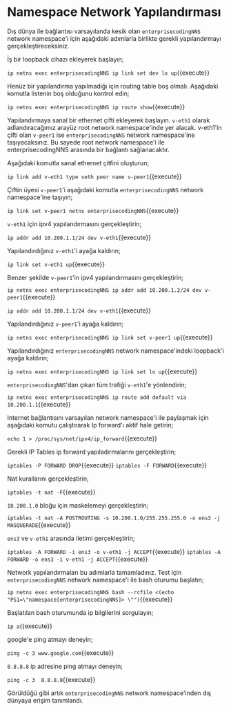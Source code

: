 # Namespace Network Yapılandırması

Dış dünya ile bağlantısı varsayılanda kesik olan `enterprisecodingNNS` network namespace'i için aşağıdaki adımlarla birlikte gerekli yapılandırmayı gerçekleştireceksiniz.

İş bir loopback cihazı ekleyerek başlayın;

`ip netns exec enterprisecodingNNS ip link set dev lo up`{{execute}}

Henüz bir yapılandırma yapılmadığı için routing table boş olmalı. Aşağıdaki komutla listenin boş olduğunu kontrol edin;

`ip netns exec enterprisecodingNNS ip route show`{{execute}}

Yapılandırmaya sanal bir ethernet çifti ekleyerek başlayın. `v-eth1` olarak adlandıracağımız arayüz root network namespace'inde yer alacak. v-eth1'in çifti olan `v-peer1` ise `enterprisecodingNNS` network namespace'ine taşıyacaksınız. Bu sayede root network namespace'i ile enterprisecodingNNS arasında bir bağlantı sağlanacaktır.

Aşağıdaki komutla sanal ethernet çitfini oluşturun;

`ip link add v-eth1 type veth peer name v-peer1`{{execute}}

Çiftin üyesi `v-peer1`'i aşağıdaki komutla `enterprisecodingNNS` network namespace'ine taşıyın;

`ip link set v-peer1 netns enterprisecodingNNS`{{execute}}

`v-eth1` için ipv4 yapılandırmasını gerçekleştirin;

`ip addr add 10.200.1.1/24 dev v-eth1`{{execute}}

Yapılandırdığınız `v-eth1`'i ayağa kaldırın;

`ip link set v-eth1 up`{{execute}}

Benzer şekilde `v-peer1`'in ipv4 yapılandırmasını gerçekleştirin;

`ip netns exec enterprisecodingNNS ip addr add 10.200.1.2/24 dev v-peer1`{{execute}}

`ip addr add 10.200.1.1/24 dev v-eth1`{{execute}}

Yapılandırdığınız `v-peer1`'i ayağa kaldırın;

`ip netns exec enterprisecodingNNS ip link set v-peer1 up`{{execute}}

Yapılandırdığınız `enterprisecodingNNS` network namespace'indeki loopback'i ayağa kaldırın;

`ip netns exec enterprisecodingNNS ip link set lo up`{{execute}}

`enterprisecodingNNS`'dan çıkan tüm trafiği `v-eth1`'e yönlendirin;

`ip netns exec enterprisecodingNNS ip route add default via 10.200.1.1`{{execute}}

Internet bağlantısını varsayılan network namespace'i ile paylaşmak için aşağıdaki komutu çalıştırarak Ip forward'ı aktif hale getirin;

`echo 1 > /proc/sys/net/ipv4/ip_forward`{{execute}}

Gerekli IP Tables ip forward yapıladırmalarını gerçekleştirin;

`iptables -P FORWARD DROP`{{execute}}
`iptables -F FORWARD`{{execute}}

Nat kurallarını gerçekleştirin;

`iptables -t nat -F`{{execute}}

`10.200.1.0` bloğu için maskelemeyi gerçekleştirin;

`iptables -t nat -A POSTROUTING -s 10.200.1.0/255.255.255.0 -o ens3 -j MASQUERADE`{{execute}}

`ens3` ve `v-eth1` arasında iletimi gerçekleştirin;

`iptables -A FORWARD -i ens3 -o v-eth1 -j ACCEPT`{{execute}}
`iptables -A FORWARD -o ens3 -i v-eth1 -j ACCEPT`{{execute}}

Network yapılandırmaları bu adımlarla tamamladınız. Test için `enterprisecodingNNS` network namespace'i ile bash oturumu başlatın;

`ip netns exec enterprisecodingNNS bash --rcfile <(echo "PS1=\"namespace[enterprisecodingNNS]> \"")`{{execute}}

Başlatılan bash oturumunda ip bilgilerini sorgulayın;

`ip a`{{execute}}

google'e ping atmayı deneyin;

`ping -c 3 www.google.com`{{execute}}

`8.8.8.8` ip adresine ping atmayı deneyin;

`ping -c 3  8.8.8.8`{{execute}}

Görüldüğü gibi artık `enterprisecodingNNS` network namespace'inden dış dünyaya erişim tanımlandı.

